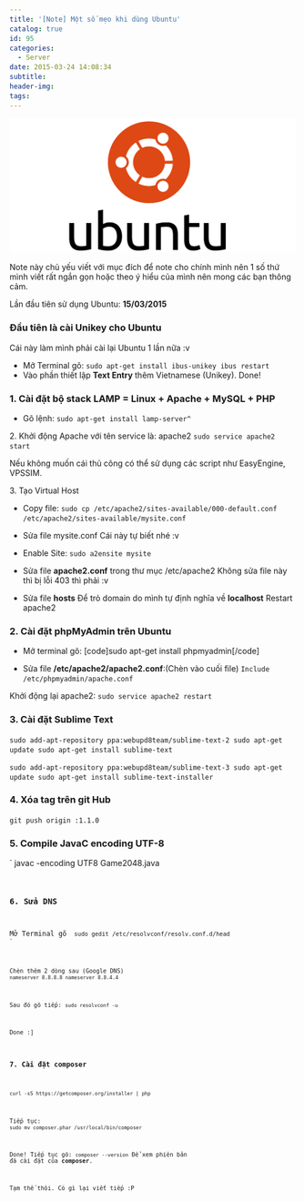 ```yaml
---
title: '[Note] Một số mẹo khi dùng Ubuntu'
catalog: true
id: 95
categories:
  - Server
date: 2015-03-24 14:08:34
subtitle:
header-img:
tags:
---
```


![ubuntu2](../media/ubuntu2.png)

Note này chủ yếu viết với mục đích để note cho chính mình nên 1 số thứ mình viết rất ngắn gọn hoặc theo ý hiểu của mình nên mong các bạn thông cảm.<!--more-->

Lần đầu tiên sử dụng Ubuntu: **15/03/2015**

### Đầu tiên là cài Unikey cho Ubuntu

Cái này làm mình phải cài lại Ubuntu 1 lần nữa :v

- Mở Terminal gõ:
`
sudo apt-get install ibus-unikey
ibus restart
`
- Vào phần thiết lập **Text Entry** thêm Vietnamese (Unikey). Done!

### 1\. Cài đặt bộ stack LAMP = Linux + Apache + MySQL + PHP

- Gõ lệnh:
`
sudo apt-get install lamp-server^
`

2\. Khởi động Apache với tên service là: apache2
`
sudo service apache2 start
`

Nếu không muốn cái thủ công có thể sử dụng các script như EasyEngine, VPSSIM.

3\. Tạo Virtual Host
- Copy file:
`
sudo cp /etc/apache2/sites-available/000-default.conf /etc/apache2/sites-available/mysite.conf
`

- Sửa file mysite.conf
Cái này tự biết nhé :v

- Enable Site: 
`
sudo a2ensite mysite
`
- Sửa file **apache2.conf** trong thư mục /etc/apache2
Không sửa file này thì bị lỗi 403 thì phải :v
- Sửa file **hosts**
Để trỏ domain do mình tự định nghĩa về **localhost**
Restart apache2

### 2\. Cài đặt phpMyAdmin trên Ubuntu

- Mở terminal gõ:
[code]sudo apt-get install phpmyadmin[/code]

- Sửa file **/etc/apache2/apache2.conf**:(Chèn vào cuối file)
`
Include /etc/phpmyadmin/apache.conf
`

Khởi động lại apache2:
`
sudo service apache2 restart
`

### 3\. Cài đặt Sublime Text

`
sudo add-apt-repository ppa:webupd8team/sublime-text-2
sudo apt-get update
sudo apt-get install sublime-text
`

`
sudo add-apt-repository ppa:webupd8team/sublime-text-3
sudo apt-get update
sudo apt-get install sublime-text-installer
`

### 4\. Xóa tag trên git Hub

`
git push origin :1.1.0
`

### 5\. Compile JavaC encoding UTF-8

`
javac -encoding UTF8 Game2048.java
<code>

### 6\. Sửa DNS

Mở Terminal gõ
<code>
sudo gedit /etc/resolvconf/resolv.conf.d/head
`

Chèn thêm 2 dòng sau (Google DNS)
`
nameserver 8.8.8.8
nameserver 8.8.4.4
`

Sau đó gõ tiếp:
`
sudo resolvconf -u
`

Done :]

### 7\. Cài đặt composer

`
curl -sS https://getcomposer.org/installer | php
`

Tiếp tục:
`
sudo mv composer.phar /usr/local/bin/composer
`

Done! Tiếp tục gõ:
`
composer --version
`
Để xem phiên bản đã cài đặt của **composer**.

Tạm thế thôi. Có gì lại viết tiếp :P
